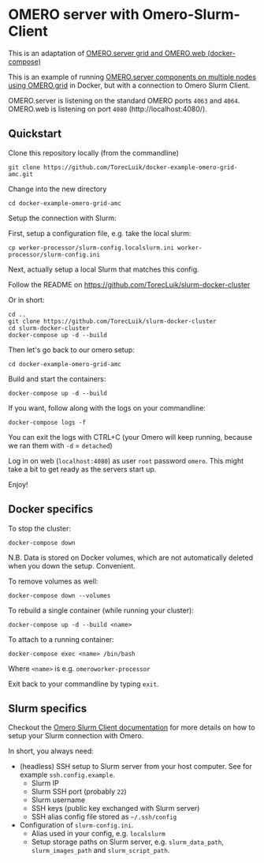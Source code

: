 # OMERO server with Omero-Slurm-Client


This is an adaptation of [OMERO.server grid and OMERO.web (docker-compose)](https://github.com/ome/docker-example-omero-grid)

This is an example of running [OMERO.server components on multiple nodes using OMERO.grid](http://www.openmicroscopy.org/site/support/omero5/sysadmins/grid.html#nodes-on-multiple-hosts) in Docker, but with a connection to Omero Slurm Client.

OMERO.server is listening on the standard OMERO ports `4063` and `4064`.
OMERO.web is listening on port `4080` (http://localhost:4080/).


## Quickstart
Clone this repository locally (from the commandline)

    git clone https://github.com/TorecLuik/docker-example-omero-grid-amc.git

Change into the new directory

    cd docker-example-omero-grid-amc

Setup the connection with Slurm:

First, setup a configuration file, e.g. take the local slurm:

    cp worker-processor/slurm-config.localslurm.ini worker-processor/slurm-config.ini

Next, actually setup a local Slurm that matches this config.

Follow the README on https://github.com/TorecLuik/slurm-docker-cluster

Or in short: 

    cd ..
    git clone https://github.com/TorecLuik/slurm-docker-cluster
    cd slurm-docker-cluster
    docker-compose up -d --build

Then let's go back to our omero setup:

    cd docker-example-omero-grid-amc



Build and start the containers:

    docker-compose up -d --build

If you want, follow along with the logs on your commandline:

    docker-compose logs -f
    
You can exit the logs with CTRL+C (your Omero will keep running, because we ran them with `-d` = `detached`)

Log in on web (`localhost:4080`) as user `root` password `omero`. This might take a bit to get ready as the servers start up.

Enjoy!


## Docker specifics 

To stop the cluster:

    docker-compose down

N.B. Data is stored on Docker volumes, which are not automatically deleted when you down the setup. Convenient.

To remove volumes as well:

    docker-compose down --volumes

To rebuild a single container (while running your cluster):

    docker-compose up -d --build <name>

To attach to a running container:

    docker-compose exec <name> /bin/bash

Where `<name>` is e.g. `omeroworker-processor`

Exit back to your commandline by typing `exit`.



## Slurm specifics

Checkout the [Omero Slurm Client documentation](https://nl-bioimaging.github.io/omero-slurm-client/) for more details on how to setup your Slurm connection with Omero. 

In short, you always need:
- (headless) SSH setup to Slurm server from your host computer. See for example `ssh.config.example`.
    - Slurm IP
    - Slurm SSH port (probably `22`)
    - Slurm username
    - SSH keys (public key exchanged with Slurm server)
    - SSH alias config file stored as `~/.ssh/config`
- Configuration of `slurm-config.ini`. 
    - Alias used in your config, e.g. `localslurm` 
    - Setup storage paths on Slurm server, e.g. `slurm_data_path`, `slurm_images_path` and `slurm_script_path`.
